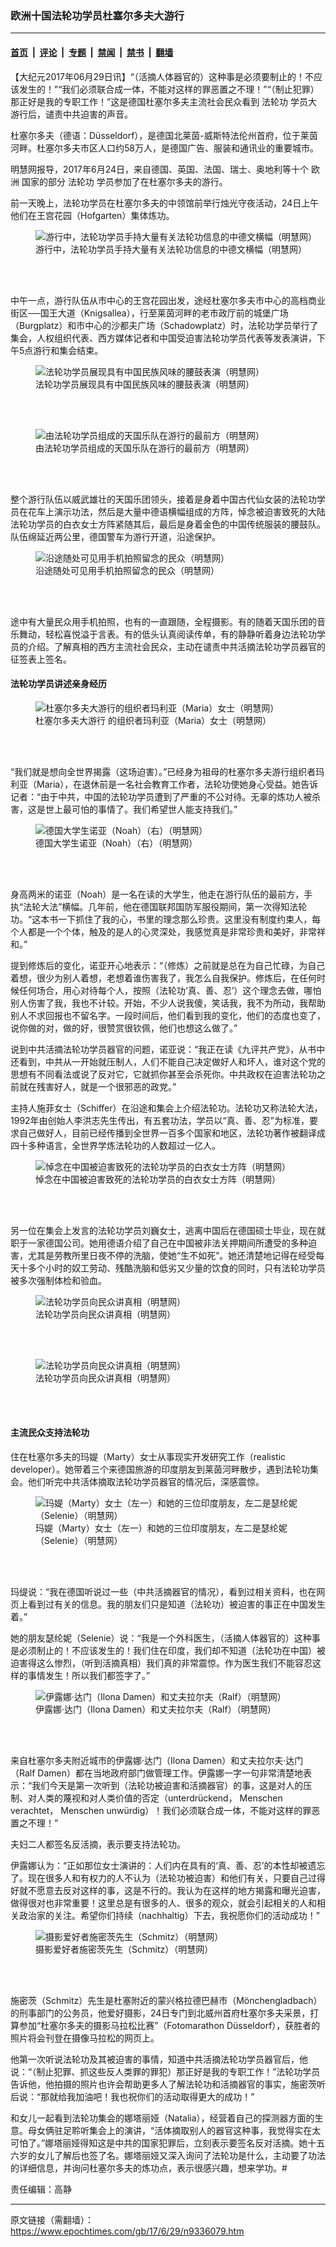 ### 欧洲十国法轮功学员杜塞尔多夫大游行

---

#### [首页](../../../..?n9336079) &nbsp;|&nbsp; [评论](../../../../../epoch-comment?n9336079) &nbsp;|&nbsp; [专题](../../../../../epoch-special?n9336079) &nbsp;|&nbsp; [禁闻](../../../../../epoch-news?n9336079) &nbsp;|&nbsp; [禁书](../../../../../books?n9336079) &nbsp;|&nbsp; [翻墙](https://github.com/gfw-breaker/nogfw/blob/master/README.md?n9336079)


<div class="post_content" id="artbody" itemprop="articleBody">
 <!-- article content begin -->
 <p>
  【大纪元2017年06月29日讯】“（活摘人体器官的）这种事是必须要制止的！不应该发生的！”“我们必须联合成一体，不能对这样的罪恶置之不理！”“（制止犯罪）那正好是我的专职工作！”这是德国杜塞尔多夫主流社会民众看到
  <ok href="https://www.epochtimes.com/gb/tag/%E6%B3%95%E8%BD%AE%E5%8A%9F.html">
   法轮功
  </ok>
  学员大游行后，谴责中共迫害的声音。
 </p>
 <p>
  杜塞尔多夫（德语：Düsseldorf），是德国北莱茵-威斯特法伦州首府，位于莱茵河畔。杜塞尔多夫市区人口约58万人，是德国广告、服装和通讯业的重要城市。
 </p>
 <p>
  明慧网报导，2017年6月24日，来自德国、英国、法国、瑞士、奥地利等十个
  <ok href="https://www.epochtimes.com/gb/tag/%E6%AC%A7%E6%B4%B2.html">
   欧洲
  </ok>
  国家的部分
  <ok href="https://www.epochtimes.com/gb/tag/%E6%B3%95%E8%BD%AE%E5%8A%9F.html">
   法轮功
  </ok>
  学员参加了在杜塞尔多夫的游行。
 </p>
 <p>
  前一天晚上，法轮功学员在杜塞尔多夫的中领馆前举行烛光守夜活动，24日上午他们在王宫花园（Hofgarten）集体炼功。
 </p>
 <figure aria-describedby="caption-attachment-9336308" class="wp-caption aligncenter" id="attachment_9336308" style="width: 450px">
  <ok href=" https://i.epochtimes.com/assets/uploads/2017/06/2-6-450x337.png" rel="noreferrer noopener" target="_blank">
   <img alt="游行中，法轮功学员手持大量有关法轮功信息的中德文横幅（明慧网）" class="size-medium wp-image-9336308" src="https://i.epochtimes.com/assets/uploads/2017/06/2-6-450x337.png"/>
  </ok>
  <br/><figcaption class="wp-caption-text" id="caption-attachment-9336308">
   游行中，法轮功学员手持大量有关法轮功信息的中德文横幅（明慧网）
  </figcaption><br/>
 </figure><br/>
 <p>
  中午一点，游行队伍从市中心的王宫花园出发，途经杜塞尔多夫市中心的高档商业街区──国王大道（Knigsallea），行至莱茵河畔的老市政厅前的城堡广场（Burgplatz）和市中心的沙都夫广场（Schadowplatz）时，法轮功学员举行了集会，人权组织代表、西方媒体记者和中国受迫害法轮功学员代表等发表演讲，下午5点游行和集会结束。
 </p>
 <figure aria-describedby="caption-attachment-9336330" class="wp-caption aligncenter" id="attachment_9336330" style="width: 450px">
  <ok href=" https://i.epochtimes.com/assets/uploads/2017/06/3-450x300.png" rel="noreferrer noopener" target="_blank">
   <img alt="法轮功学员展现具有中国民族风味的腰鼓表演（明慧网）" class="size-medium wp-image-9336330" src="https://i.epochtimes.com/assets/uploads/2017/06/3-450x300.png"/>
  </ok>
  <br/><figcaption class="wp-caption-text" id="caption-attachment-9336330">
   法轮功学员展现具有中国民族风味的腰鼓表演（明慧网）
  </figcaption><br/>
 </figure><br/>
 <figure aria-describedby="caption-attachment-9336328" class="wp-caption aligncenter" id="attachment_9336328" style="width: 450px">
  <ok href=" https://i.epochtimes.com/assets/uploads/2017/06/2017-6-27-germany-dusseldorf_01-ss-1-450x299.jpg" rel="noreferrer noopener" target="_blank">
   <img alt="由法轮功学员组成的天国乐队在游行的最前方（明慧网）" class="size-medium wp-image-9336328" src="https://i.epochtimes.com/assets/uploads/2017/06/2017-6-27-germany-dusseldorf_01-ss-1-450x299.jpg"/>
  </ok>
  <br/><figcaption class="wp-caption-text" id="caption-attachment-9336328">
   由法轮功学员组成的天国乐队在游行的最前方（明慧网）
  </figcaption><br/>
 </figure><br/>
 <p>
  整个游行队伍以威武雄壮的天国乐团领头，接着是身着中国古代仙女装的法轮功学员在花车上演示功法，然后是大量中德语横幅组成的方阵，悼念被迫害致死的大陆法轮功学员的白衣女士方阵紧随其后，最后是身着金色的中国传统服装的腰鼓队。队伍绵延近两公里，德国警车为游行开道，沿途保护。
 </p>
 <figure aria-describedby="caption-attachment-9336315" class="wp-caption aligncenter" id="attachment_9336315" style="width: 450px">
  <ok href=" https://i.epochtimes.com/assets/uploads/2017/06/4-2-450x253.png" rel="noreferrer noopener" target="_blank">
   <img alt="沿途随处可见用手机拍照留念的民众（明慧网）" class="size-medium wp-image-9336315" src="https://i.epochtimes.com/assets/uploads/2017/06/4-2-450x253.png"/>
  </ok>
  <br/><figcaption class="wp-caption-text" id="caption-attachment-9336315">
   沿途随处可见用手机拍照留念的民众（明慧网）
  </figcaption><br/>
 </figure><br/>
 <p>
  途中有大量民众用手机拍照，也有的一直跟随，全程摄影。有的随着天国乐团的音乐舞动，轻松喜悦溢于言表。有的低头认真阅读传单，有的静静听着身边法轮功学员的介绍。了解真相的西方主流社会民众，主动在谴责中共活摘法轮功学员器官的征签表上签名。
 </p>
 <h4>
  法轮功学员讲述亲身经历
 </h4>
 <figure aria-describedby="caption-attachment-9336334" class="wp-caption aligncenter" id="attachment_9336334" style="width: 450px">
  <ok href=" https://i.epochtimes.com/assets/uploads/2017/06/5-2-450x430.png" rel="noreferrer noopener" target="_blank">
   <img alt="杜塞尔多夫大游行的组织者玛利亚（Maria）女士（明慧网）" class="size-medium wp-image-9336334" src="https://i.epochtimes.com/assets/uploads/2017/06/5-2-450x430.png"/>
  </ok>
  <br/><figcaption class="wp-caption-text" id="caption-attachment-9336334">
   <ok href="https://www.epochtimes.com/gb/tag/%E6%9D%9C%E5%A1%9E%E5%B0%94%E5%A4%9A%E5%A4%AB%E5%A4%A7%E6%B8%B8%E8%A1%8C.html">
    杜塞尔多夫大游行
   </ok>
   的组织者玛利亚（Maria）女士（明慧网）
  </figcaption><br/>
 </figure><br/>
 <p>
  “我们就是想向全世界揭露（这场迫害）。”已经身为祖母的杜塞尔多夫游行组织者玛利亚（Maria），在退休前是一名社会教育工作者，法轮功使她身心受益。她告诉记者：“由于中共，中国的法轮功学员遭到了严重的不公对待。无辜的炼功人被杀害，这是世上最可怕的事情了。我们希望世人能支持我们。”
 </p>
 <figure aria-describedby="caption-attachment-9336338" class="wp-caption aligncenter" id="attachment_9336338" style="width: 450px">
  <ok href=" https://i.epochtimes.com/assets/uploads/2017/06/6-1-450x337.png" rel="noreferrer noopener" target="_blank">
   <img alt="德国大学生诺亚（Noah）（右）（明慧网）" class="size-medium wp-image-9336338" src="https://i.epochtimes.com/assets/uploads/2017/06/6-1-450x337.png"/>
  </ok>
  <br/><figcaption class="wp-caption-text" id="caption-attachment-9336338">
   德国大学生诺亚（Noah）（右）（明慧网）
  </figcaption><br/>
 </figure><br/>
 <p>
  身高两米的诺亚（Noah）是一名在读的大学生，他走在游行队伍的最前方，手执“法轮大法”横幅。几年前，他在德国联邦国防军服役期间，第一次得知法轮功。“这本书一下抓住了我的心，书里的理念那么珍贵。这里没有制度约束人，每个人都是一个个体，触及的是人的心灵深处，我感觉真是非常珍贵和美好，非常祥和。”
 </p>
 <p>
  提到修炼后的变化，诺亚开心地表示：“（修炼）之前就是总在为自己忙碌，为自己着想，很少为别人着想，老想着谁伤害我了，我怎么自我保护。修炼后，在任何时候任何场合，用心对待每个人，按照（法轮功‘真、善、忍’）这个理念去做，哪怕别人伤害了我，我也不计较。开始，不少人说我傻，笑话我，我不为所动，我帮助别人不求回报也不留名字。一段时间后，他们看到我的变化，他们的态度也变了，说你做的对，做的好，很赞赏很钦佩，他们也想这么做了。”
 </p>
 <p>
  说到中共活摘法轮功学员器官的问题，诺亚说：“我正在读《九评共产党》，从书中还看到，中共从一开始就压制人，人们不能自己决定做好人和坏人，谁对这个党的思想有不同看法或说了反对它，它就抓你甚至会杀死你。中共政权在迫害法轮功之前就在残害好人，就是一个很邪恶的政党。”
 </p>
 <p>
  主持人施菲女士（Schiffer）在沿途和集会上介绍法轮功。法轮功又称法轮大法，1992年由创始人李洪志先生传出，有五套功法，学员以“真、善、忍”为标准，要求自己做好人，目前已经传播到全世界一百多个国家和地区，法轮功著作被翻译成四十多种语言，全世界学炼法轮功的人数超过一亿人。
 </p>
 <figure aria-describedby="caption-attachment-9336348" class="wp-caption aligncenter" id="attachment_9336348" style="width: 450px">
  <ok href=" https://i.epochtimes.com/assets/uploads/2017/06/7-1-450x300.png" rel="noreferrer noopener" target="_blank">
   <img alt="悼念在中国被迫害致死的法轮功学员的白衣女士方阵（明慧网）" class="size-medium wp-image-9336348" src="https://i.epochtimes.com/assets/uploads/2017/06/7-1-450x300.png"/>
  </ok>
  <br/><figcaption class="wp-caption-text" id="caption-attachment-9336348">
   悼念在中国被迫害致死的法轮功学员的白衣女士方阵（明慧网）
  </figcaption><br/>
 </figure><br/>
 <p>
  另一位在集会上发言的法轮功学员刘巍女士，逃离中国后在德国硕士毕业，现在就职于一家德国公司。她用德语介绍了自己在中国被非法关押期间所遭受的多种迫害，尤其是劳教所里日夜不停的洗脑，使她“生不如死”。她还清楚地记得在经受每天十多个小时的奴工劳动、残酷洗脑和低劣又少量的饮食的同时，只有法轮功学员被多次强制体检和验血。
 </p>
 <figure aria-describedby="caption-attachment-9336351" class="wp-caption aligncenter" id="attachment_9336351" style="width: 450px">
  <ok href=" https://i.epochtimes.com/assets/uploads/2017/06/2017-6-27-germany-dusseldorf_08-ss-450x338.jpg" rel="noreferrer noopener" target="_blank">
   <img alt="法轮功学员向民众讲真相（明慧网）" class="size-medium wp-image-9336351" src="https://i.epochtimes.com/assets/uploads/2017/06/2017-6-27-germany-dusseldorf_08-ss-450x338.jpg"/>
  </ok>
  <br/><figcaption class="wp-caption-text" id="caption-attachment-9336351">
   法轮功学员向民众讲真相（明慧网）
  </figcaption><br/>
 </figure><br/>
 <figure aria-describedby="caption-attachment-9336359" class="wp-caption aligncenter" id="attachment_9336359" style="width: 450px">
  <ok href=" https://i.epochtimes.com/assets/uploads/2017/06/2017-6-27-germany-dusseldorf_09-ss-450x338.jpg" rel="noreferrer noopener" target="_blank">
   <img alt="法轮功学员向民众讲真相（明慧网）" class="size-medium wp-image-9336359" src="https://i.epochtimes.com/assets/uploads/2017/06/2017-6-27-germany-dusseldorf_09-ss-450x338.jpg"/>
  </ok>
  <br/><figcaption class="wp-caption-text" id="caption-attachment-9336359">
   法轮功学员向民众讲真相（明慧网）
  </figcaption><br/>
 </figure><br/>
 <h4>
  主流民众支持法轮功
 </h4>
 <p>
  住在杜塞尔多夫的玛媞（Marty）女士从事现实开发研究工作（realistic developer）。她带着三个来德国旅游的印度朋友到莱茵河畔散步，遇到法轮功集会。他们听完中共活体摘取法轮功学员器官的情况后，深感震惊。
 </p>
 <figure aria-describedby="caption-attachment-9336370" class="wp-caption aligncenter" id="attachment_9336370" style="width: 450px">
  <ok href=" https://i.epochtimes.com/assets/uploads/2017/06/2017-6-27-germany-dusseldorf_10-ss-450x314.jpg" rel="noreferrer noopener" target="_blank">
   <img alt="玛媞（Marty）女士（左一）和她的三位印度朋友，左二是瑟纶妮 （Selenie）（明慧网）" class="size-medium wp-image-9336370" src="https://i.epochtimes.com/assets/uploads/2017/06/2017-6-27-germany-dusseldorf_10-ss-450x314.jpg"/>
  </ok>
  <br/><figcaption class="wp-caption-text" id="caption-attachment-9336370">
   玛媞（Marty）女士（左一）和她的三位印度朋友，左二是瑟纶妮 （Selenie）（明慧网）
  </figcaption><br/>
 </figure><br/>
 <p>
  玛缇说：“我在德国听说过一些（中共活摘器官的情况），看到过相关资料，也在网页上看到过有关的信息。我的朋友们只是知道（法轮功）被迫害的事正在中国发生着。”
 </p>
 <p>
  她的朋友瑟纶妮（Selenie）说：“我是一个外科医生，（活摘人体器官的）这种事是必须制止的！不应该发生的！我们住在印度，我们却不知道（法轮功在中国）被迫害得这么惨烈，（听到活摘真相）我们真的非常震惊。作为医生我们不能容忍这样的事情发生！所以我们都签字了。”
 </p>
 <figure aria-describedby="caption-attachment-9336371" class="wp-caption aligncenter" id="attachment_9336371" style="width: 450px">
  <ok href=" https://i.epochtimes.com/assets/uploads/2017/06/11-450x383.png" rel="noreferrer noopener" target="_blank">
   <img alt="伊露娜·达门（Ilona Damen）和丈夫拉尔夫（Ralf）（明慧网）" class="size-medium wp-image-9336371" src="https://i.epochtimes.com/assets/uploads/2017/06/11-450x383.png"/>
  </ok>
  <br/><figcaption class="wp-caption-text" id="caption-attachment-9336371">
   伊露娜·达门（Ilona Damen）和丈夫拉尔夫（Ralf）（明慧网）
  </figcaption><br/>
 </figure><br/>
 <p>
  来自杜塞尔多夫附近城市的伊露娜‧达门（Ilona Damen）和丈夫拉尔夫‧达门（Ralf Damen）都在当地政府部门做管理工作。伊露娜一字一句非常清楚地表示：“我们今天是第一次听到（法轮功被迫害和活摘器官）的事，这是对人的压制、对人类的蔑视和对人类价值的否定（unterdrückend， Menschen verachtet， Menschen unwürdig）！我们必须联合成一体，不能对这样的罪恶置之不理！”
 </p>
 <p>
  夫妇二人都签名反活摘，表示要支持法轮功。
 </p>
 <p>
  伊露娜认为：“正如那位女士演讲的：人们内在具有的‘真、善、忍’的本性却被遗忘了。现在很多人和有权力的人不认为（法轮功被迫害）和他们有关，只要自己过得好就不愿意去反对这样的事，这是不行的。我认为在这样的地方揭露和曝光迫害，做得很对也非常重要！这里总是有很多的人、很多的观众，就会引起相关的人和相关政治家的关注。希望你们持续（nachhaltig）下去，我祝愿你们的活动成功！”
 </p>
 <figure aria-describedby="caption-attachment-9336376" class="wp-caption aligncenter" id="attachment_9336376" style="width: 450px">
  <ok href=" https://i.epochtimes.com/assets/uploads/2017/06/12-450x337.png" rel="noreferrer noopener" target="_blank">
   <img alt="摄影爱好者施密茨先生（Schmitz）（明慧网）" class="size-medium wp-image-9336376" src="https://i.epochtimes.com/assets/uploads/2017/06/12-450x337.png"/>
  </ok>
  <br/><figcaption class="wp-caption-text" id="caption-attachment-9336376">
   摄影爱好者施密茨先生（Schmitz）（明慧网）
  </figcaption><br/>
 </figure><br/>
 <p>
  施密茨（Schmitz）先生是杜塞附近的蒙兴格拉德巴赫市（Mönchengladbach）的刑事部门的公务员，他爱好摄影，24日专门到北威州首府杜塞尔多夫采景，打算参加“杜塞尔多夫的摄影马拉松比赛”（Fotomarathon Düsseldorf），获胜者的照片将会刊登在摄像马拉松的网页上。
 </p>
 <p>
  他第一次听说法轮功及其被迫害的事情，知道中共活摘法轮功学员器官后，他说：“（制止犯罪、抓这些反人类罪的罪犯）那正好是我的专职工作！”法轮功学员告诉他，他拍摄的照片也许会帮助更多人了解法轮功和活摘器官的事实，施密茨听后说：“那就给我加油吧！我也祝你们的活动取得更大的成功！”
 </p>
 <p>
  和女儿一起看到法轮功集会的娜塔丽娅（Natalia），经营着自己的探测器方面的生意。母女俩驻足聆听集会上的演讲，“活体摘取别人的器官这种事，我觉得实在太可怕了。”娜塔丽娅得知这是中共的国家犯罪后，立刻表示要签名反对活摘。她十五六岁的女儿了解后也签了名。娜塔丽娅又深入询问了法轮功是什么，主动要了功法的详细信息，并询问杜塞尔多夫的炼功点，表示很感兴趣，想来学功。#
 </p>
 <p>
  责任编辑：高静
 </p>
 <!-- article content end -->
 <div id="below_article_ad">
 </div>
</div>


---

原文链接（需翻墙）：https://www.epochtimes.com/gb/17/6/29/n9336079.htm